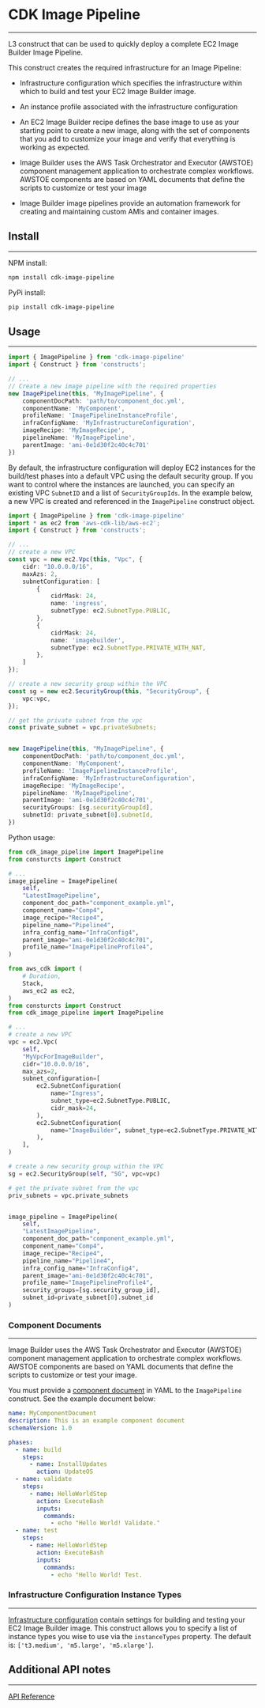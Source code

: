 # CDK Image Pipeline

---

L3 construct that can be used to quickly deploy a complete EC2 Image Builder Image Pipeline.

This construct creates the required infrastructure for an Image Pipeline:

- Infrastructure configuration which specifies the infrastructure within which to build and test your EC2 Image Builder image.

- An instance profile associated with the infrastructure configuration

- An EC2 Image Builder recipe defines the base image to use as your starting point to create a new image, along with the set of components that you add to customize your image and verify that everything is working as expected.

- Image Builder uses the AWS Task Orchestrator and Executor (AWSTOE) component management application to orchestrate complex workflows. AWSTOE components are based on YAML documents that define the scripts to customize or test your image

- Image Builder image pipelines provide an automation framework for creating and maintaining custom AMIs and container images.

## Install

---

NPM install:

```sh
npm install cdk-image-pipeline
````

PyPi install:

```sh
pip install cdk-image-pipeline
```

## Usage

---

```typescript
import { ImagePipeline } from 'cdk-image-pipeline'
import { Construct } from 'constructs';

// ...
// Create a new image pipeline with the required properties
new ImagePipeline(this, "MyImagePipeline", {
    componentDocPath: 'path/to/component_doc.yml',
    componentName: 'MyComponent',
    profileName: 'ImagePipelineInstanceProfile',
    infraConfigName: 'MyInfrastructureConfiguration',
    imageRecipe: 'MyImageRecipe',
    pipelineName: 'MyImagePipeline',
    parentImage: 'ami-0e1d30f2c40c4c701'
})
```

By default, the infrastructure configuration will deploy EC2 instances for the build/test phases into a default VPC using the default security group. If you want to control where the instances are launched, you can specify an existing VPC `SubnetID` and a list of `SecurityGroupIds`. In the example below, a new VPC is created and referenced in the `ImagePipeline` construct object.

```typescript
import { ImagePipeline } from 'cdk-image-pipeline'
import * as ec2 from 'aws-cdk-lib/aws-ec2';
import { Construct } from 'constructs';

// ...
// create a new VPC
const vpc = new ec2.Vpc(this, "Vpc", {
    cidr: "10.0.0.0/16",
    maxAzs: 2,
    subnetConfiguration: [
        {
            cidrMask: 24,
            name: 'ingress',
            subnetType: ec2.SubnetType.PUBLIC,
        },
        {
            cidrMask: 24,
            name: 'imagebuilder',
            subnetType: ec2.SubnetType.PRIVATE_WITH_NAT,
        },
    ]
});

// create a new security group within the VPC
const sg = new ec2.SecurityGroup(this, "SecurityGroup", {
    vpc:vpc,
});

// get the private subnet from the vpc
const private_subnet = vpc.privateSubnets;


new ImagePipeline(this, "MyImagePipeline", {
    componentDocPath: 'path/to/component_doc.yml',
    componentName: 'MyComponent',
    profileName: 'ImagePipelineInstanceProfile',
    infraConfigName: 'MyInfrastructureConfiguration',
    imageRecipe: 'MyImageRecipe',
    pipelineName: 'MyImagePipeline',
    parentImage: 'ami-0e1d30f2c40c4c701',
    securityGroups: [sg.securityGroupId],
    subnetId: private_subnet[0].subnetId,
})
```

Python usage:

```python
from cdk_image_pipeline import ImagePipeline
from consturcts import Construct

# ...
image_pipeline = ImagePipeline(
    self,
    "LatestImagePipeline",
    component_doc_path="component_example.yml",
    component_name="Comp4",
    image_recipe="Recipe4",
    pipeline_name="Pipeline4",
    infra_config_name="InfraConfig4",
    parent_image="ami-0e1d30f2c40c4c701",
    profile_name="ImagePipelineProfile4",
)
```

```python
from aws_cdk import (
    # Duration,
    Stack,
    aws_ec2 as ec2,
)
from consturcts import Construct
from cdk_image_pipeline import ImagePipeline

# ...
# create a new VPC
vpc = ec2.Vpc(
    self,
    "MyVpcForImageBuilder",
    cidr="10.0.0.0/16",
    max_azs=2,
    subnet_configuration=[
        ec2.SubnetConfiguration(
            name="Ingress",
            subnet_type=ec2.SubnetType.PUBLIC,
            cidr_mask=24,
        ),
        ec2.SubnetConfiguration(
            name="ImageBuilder", subnet_type=ec2.SubnetType.PRIVATE_WITH_NAT, cidr_mask=24
        ),
    ],
)

# create a new security group within the VPC
sg = ec2.SecurityGroup(self, "SG", vpc=vpc)

# get the private subnet from the vpc
priv_subnets = vpc.private_subnets


image_pipeline = ImagePipeline(
    self,
    "LatestImagePipeline",
    component_doc_path="component_example.yml",
    component_name="Comp4",
    image_recipe="Recipe4",
    pipeline_name="Pipeline4",
    infra_config_name="InfraConfig4",
    parent_image="ami-0e1d30f2c40c4c701",
    profile_name="ImagePipelineProfile4",
    security_groups=[sg.security_group_id],
    subnet_id=private_subnet[0].subnet_id
)
```

### Component Documents

---

Image Builder uses the AWS Task Orchestrator and Executor (AWSTOE) component management application to orchestrate complex workflows. AWSTOE components are based on YAML documents that define the scripts to customize or test your image.

You must provide a [component document](https://docs.aws.amazon.com/imagebuilder/latest/userguide/manage-components.html) in YAML to the `ImagePipeline` construct. See the example document below:

```yaml
name: MyComponentDocument
description: This is an example component document
schemaVersion: 1.0

phases:
  - name: build
    steps:
      - name: InstallUpdates
        action: UpdateOS
  - name: validate
    steps:
      - name: HelloWorldStep
        action: ExecuteBash
        inputs:
          commands:
            - echo "Hello World! Validate."
  - name: test
    steps:
      - name: HelloWorldStep
        action: ExecuteBash
        inputs:
          commands:
            - echo "Hello World! Test.
```

### Infrastructure Configuration Instance Types

---

[Infrastructure configuration](https://docs.aws.amazon.com/imagebuilder/latest/userguide/manage-infra-config.html) contain settings for building and testing your EC2 Image Builder image. This construct allows you to specify a list of instance types you wise to use via the `instanceTypes` property. The default is: `['t3.medium', 'm5.large', 'm5.xlarge']`.

## Additional API notes

---

[API Reference](API.md)